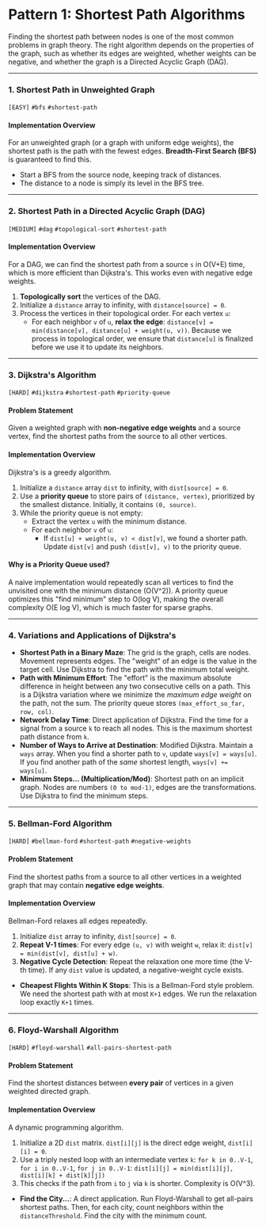 # Pattern 1: Shortest Path Algorithms

Finding the shortest path between nodes is one of the most common problems in graph theory. The right algorithm depends on the properties of the graph, such as whether its edges are weighted, whether weights can be negative, and whether the graph is a Directed Acyclic Graph (DAG).

---

### 1. Shortest Path in Unweighted Graph
`[EASY]` `#bfs` `#shortest-path`

#### Implementation Overview
For an unweighted graph (or a graph with uniform edge weights), the shortest path is the path with the fewest edges. **Breadth-First Search (BFS)** is guaranteed to find this.
- Start a BFS from the source node, keeping track of distances.
- The distance to a node is simply its level in the BFS tree.

---

### 2. Shortest Path in a Directed Acyclic Graph (DAG)
`[MEDIUM]` `#dag` `#topological-sort` `#shortest-path`

#### Implementation Overview
For a DAG, we can find the shortest path from a source `s` in O(V+E) time, which is more efficient than Dijkstra's. This works even with negative edge weights.
1.  **Topologically sort** the vertices of the DAG.
2.  Initialize a `distance` array to infinity, with `distance[source] = 0`.
3.  Process the vertices in their topological order. For each vertex `u`:
    - For each neighbor `v` of `u`, **relax the edge**: `distance[v] = min(distance[v], distance[u] + weight(u, v))`.
Because we process in topological order, we ensure that `distance[u]` is finalized before we use it to update its neighbors.

---

### 3. Dijkstra's Algorithm
`[HARD]` `#dijkstra` `#shortest-path` `#priority-queue`

#### Problem Statement
Given a weighted graph with **non-negative edge weights** and a source vertex, find the shortest paths from the source to all other vertices.

#### Implementation Overview
Dijkstra's is a greedy algorithm.
1.  Initialize a `distance` array `dist` to infinity, with `dist[source] = 0`.
2.  Use a **priority queue** to store pairs of `(distance, vertex)`, prioritized by the smallest distance. Initially, it contains `(0, source)`.
3.  While the priority queue is not empty:
    - Extract the vertex `u` with the minimum distance.
    - For each neighbor `v` of `u`:
        - If `dist[u] + weight(u, v) < dist[v]`, we found a shorter path. Update `dist[v]` and push `(dist[v], v)` to the priority queue.

#### Why is a Priority Queue used?
A naive implementation would repeatedly scan all vertices to find the unvisited one with the minimum distance (O(V^2)). A priority queue optimizes this "find minimum" step to O(log V), making the overall complexity O(E log V), which is much faster for sparse graphs.

---

### 4. Variations and Applications of Dijkstra's

- **Shortest Path in a Binary Maze**: The grid is the graph, cells are nodes. Movement represents edges. The "weight" of an edge is the value in the target cell. Use Dijkstra to find the path with the minimum total weight.
- **Path with Minimum Effort**: The "effort" is the maximum absolute difference in height between any two consecutive cells on a path. This is a Dijkstra variation where we minimize the *maximum edge weight* on the path, not the sum. The priority queue stores `(max_effort_so_far, row, col)`.
- **Network Delay Time**: Direct application of Dijkstra. Find the time for a signal from a source `k` to reach all nodes. This is the maximum shortest path distance from `k`.
- **Number of Ways to Arrive at Destination**: Modified Dijkstra. Maintain a `ways` array. When you find a shorter path to `v`, update `ways[v] = ways[u]`. If you find another path of the *same* shortest length, `ways[v] += ways[u]`.
- **Minimum Steps... (Multiplication/Mod)**: Shortest path on an implicit graph. Nodes are numbers `(0 to mod-1)`, edges are the transformations. Use Dijkstra to find the minimum steps.

---

### 5. Bellman-Ford Algorithm
`[HARD]` `#bellman-ford` `#shortest-path` `#negative-weights`

#### Problem Statement
Find the shortest paths from a source to all other vertices in a weighted graph that may contain **negative edge weights**.

#### Implementation Overview
Bellman-Ford relaxes all edges repeatedly.
1.  Initialize `dist` array to infinity, `dist[source] = 0`.
2.  **Repeat V-1 times**: For every edge `(u, v)` with weight `w`, relax it: `dist[v] = min(dist[v], dist[u] + w)`.
3.  **Negative Cycle Detection**: Repeat the relaxation one more time (the V-th time). If any `dist` value is updated, a negative-weight cycle exists.
- **Cheapest Flights Within K Stops**: This is a Bellman-Ford style problem. We need the shortest path with at most `K+1` edges. We run the relaxation loop exactly `K+1` times.

---

### 6. Floyd-Warshall Algorithm
`[HARD]` `#floyd-warshall` `#all-pairs-shortest-path`

#### Problem Statement
Find the shortest distances between **every pair** of vertices in a given weighted directed graph.

#### Implementation Overview
A dynamic programming algorithm.
1.  Initialize a 2D `dist` matrix. `dist[i][j]` is the direct edge weight, `dist[i][i] = 0`.
2.  Use a triply nested loop with an intermediate vertex `k`:
    `for k in 0..V-1`, `for i in 0..V-1`, `for j in 0..V-1`:
        `dist[i][j] = min(dist[i][j], dist[i][k] + dist[k][j])`
3.  This checks if the path from `i` to `j` via `k` is shorter. Complexity is O(V^3).
- **Find the City...**: A direct application. Run Floyd-Warshall to get all-pairs shortest paths. Then, for each city, count neighbors within the `distanceThreshold`. Find the city with the minimum count.
